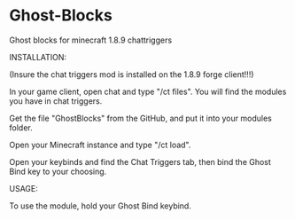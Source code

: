 # Ghost-Blocks
Ghost blocks for minecraft 1.8.9 chattriggers

INSTALLATION:

(Insure the chat triggers mod is installed on the 1.8.9 forge client!!!)

In your game client, open chat and type "/ct files". You will find the modules you have in chat triggers. 

Get the file "GhostBlocks" from the GitHub, and put it into your modules folder.

Open your Minecraft instance and type "/ct load".

Open your keybinds and find the Chat Triggers tab, then bind the Ghost Bind key to your choosing.

USAGE:

To use the module, hold your Ghost Bind keybind.
